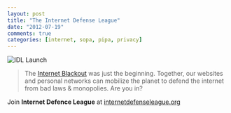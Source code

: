 ```yaml
---
layout: post
title: "The Internet Defense League"
date: "2012-07-19"
comments: true
categories: [internet, sopa, pipa, privacy]
---
```

![IDL Launch](http://internetdefenseleague.org/images/launch/cat_sky.jpg)
>The [Internet Blackout](http://sopastrike.com/) was just the beginning. Together, our websites and personal networks can mobilize the planet to defend the internet from bad laws & monopolies. Are you in?

Join **Internet Defence League** at [internetdefenseleague.org](http://internetdefenseleague.org/)
<!--more-->
